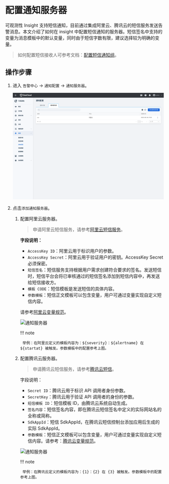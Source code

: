 # 配置通知服务器

可观测性 Insight 支持短信通知，目前通过集成阿里云、腾讯云的短信服务发送告警消息。本文介绍了如何在 insight 中配置短信通知的服务器。短信签名中支持的变量为消息模板中的默认变量，同时由于短信字数有限，建议选择较为明确的变量。

> 如何配置短信接收人可参考文档：[配置短信通知组](../../user-guide/alert-center/message.md)。

## 操作步骤

1. 进入 `告警中心` -> `通知配置` -> `通知服务器`。

    ![通知服务器](../../images/smsserver00.png)

2. 点击`添加通知服务器`。

    1. 配置阿里云服务器。

        > 申请阿里云短信服务，请参考[阿里云短信服务](https://help.aliyun.com/document_detail/108062.html?spm=a2c4g.57535.0.0.2cec637ffna8ye)。

        **字段说明：**

        - `AccessKey ID`：阿里云用于标识用户的参数。
        - `AccessKey Secret`：阿里云用于验证用户的密钥。AccessKey Secret 必须保密。
        - `短信签名`：短信服务支持根据用户需求创建符合要求的签名。发送短信时，短信平台会将已审核通过的短信签名添加到短信内容中，再发送给短信接收方。
        - `模板 CODE`：短信模板是发送短信的具体内容。
        - `参数模板`：短信正文模板可以包含变量，用户可通过变量实现自定义短信内容。

        请参考[阿里云变量规范](https://help.aliyun.com/document_detail/463270.html)。

        ![通知服务器](https://docs.daocloud.io/daocloud-docs-images/docs/zh/docs/insight/images/sms02.png)

        !!! note

            举例：在阿里云定义的模板内容为：${severity}：${alertname} 在 ${startat} 被触发。参数模板中的配置参考上图。

    2. 配置腾讯云服务器。

        > 申请腾讯云短信服务，请参考[腾讯云短信](https://cloud.tencent.com/document/product/382/37794)。

        字段说明：

        - `Secret ID`：腾讯云用于标识 API 调用者身份参数。
        - `SecretKey`：腾讯云用于验证 API 调用者的身份的参数。
        - `短信模板 ID`：短信模板 ID，由腾讯云系统自动生成。
        - `签名内容`：短信签名内容，即在腾讯云短信签名中定义的实际网站名的全称或简称。
        - `SdkAppId`：短信 SdkAppId，在腾讯云短信控制台添加应用后生成的实际 SdkAppId。
        - `参数模板`：短信正文模板可以包含变量，用户可通过变量实现自定义短信内容。请参考：[腾讯云变量规范](https://cloud.tencent.com/document/product/382/39023#.E5.8F.98.E9.87.8F.E8.A7.84.E8.8C.83.3Ca-id.3D.22variable.22.3E.3C.2Fa.3E)。

        ![通知服务器](https://docs.daocloud.io/daocloud-docs-images/docs/zh/docs/insight/images/sms03.png)

        !!! note

            举例：在腾讯云定义的模板内容为：{1}：{2} 在 {3} 被触发。参数模板中的配置参考上图。
